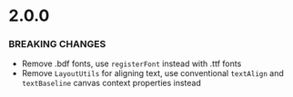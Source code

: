 # 2.0.0

### BREAKING CHANGES

- Remove .bdf fonts, use `registerFont` instead with .ttf fonts
- Remove `LayoutUtils` for aligning text, use conventional `textAlign` and `textBaseline` canvas context properties instead
